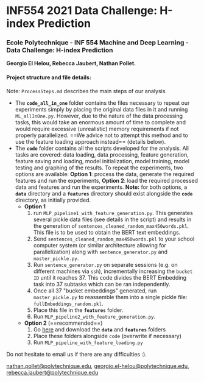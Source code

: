 # INF554 2021 Data Challenge: H-index Prediction
### Ecole Polytechnique - INF 554 Machine and Deep Learning - Data Challenge: H-index Prediction  
**Georgio El Helou, Rebecca Jaubert, Nathan Pollet.** 


#### Project structure and file details:
Note: ``ProcessSteps.md`` describes the main steps of our analysis.
* The **``code_all_in_one``** folder contains the files necessary to repeat our experiments simply by placing the original data files in it and running ``ML_allInOne.py``. However, due to the nature of the data processing tasks, this would take an enormous amount of time to complete and would require excessive (unrealistic) memory requirements if not properly parallelized. ==We advice not to attempt this method and to use the feature loading approach instead== (details below).
* The **``code``** folder contains all the scripts developed for the analysis. All tasks are covered: data loading, data processing, feature generation, feature saving and loading, model initialization, model training, model testing and graphing of the results.
To repeat the experiments, two options are available: **Option 1**: process the data, generate the required features and run the experiments, **Option 2**: load the required processed data and features and run the experiments. 
**Note:** for both options, a **``data``** directory and a **``features``** directory should exist alongside the **``code``** directory, as initially provided.
    - **Option 1**
        1. run ``MLP_pipeline1_with_feature_generation.py``. This generates several pickle data files (see details in the script) and results in the generation of ``sentences_cleaned_random_max450words.pkl``. This file is to be used to obtain the BERT text embeddings.
        2. Send ``sentences_cleaned_random_max450words.pkl`` to your school computer system (or similar architecture allowing for parallelization) along with ``sentence_generator.py`` and ``master_pickle.py``.
        3. Run ``sentence_generator.py`` on separate sessions (e.g. on different machines via ``ssh``), incrementally increasing the ``bucket ID`` until it reaches 37. This code divides the BERT Embedding task into 37 subtasks which can be ran independently.
        4. Once all 37 "bucket embeddings" generated, run ``master_pickle.py`` to reassemble them into a single pickle file: ``fullEmbeddings_random.pkl``.
        5. Place this file in the **``features``** folder.
        6. Run ``MLP_pipeline2_with_feature_generation.py``.
    - **Option 2** (==recommended==)
        1. Go [here](https://drive.google.com/drive/folders/1CDvV8U3VG0SWPUb1hqMhVmUhCs3TEucH) and download the **``data``** and **``features``** folders
        2. Place these folders alongside ``code`` (overwrite if necessary)
        3. Run ``MLP_pipeline_with_feature_loading.py``

Do not hesitate to email us if there are any difficulties :).

nathan.pollet@polytechnique.edu, georgio.el-helou@polytechnique.edu, rebecca.jaubert@polytechnique.edu
